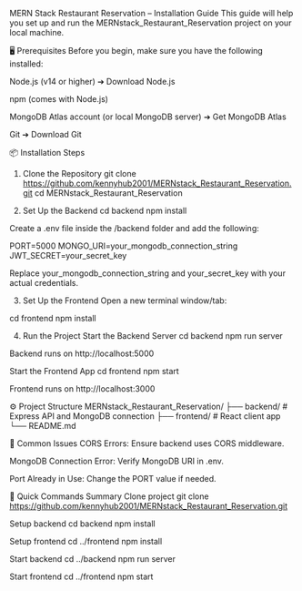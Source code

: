 MERN Stack Restaurant Reservation – Installation Guide
This guide will help you set up and run the MERNstack_Restaurant_Reservation project on your local machine.

🖥️ Prerequisites
Before you begin, make sure you have the following installed:

Node.js (v14 or higher) ➔ Download Node.js

npm (comes with Node.js)

MongoDB Atlas account (or local MongoDB server) ➔ Get MongoDB Atlas

Git ➔ Download Git

📦 Installation Steps
1. Clone the Repository
git clone https://github.com/kennyhub2001/MERNstack_Restaurant_Reservation.git
cd MERNstack_Restaurant_Reservation

2. Set Up the Backend
cd backend
npm install

Create a .env file inside the /backend folder and add the following:

PORT=5000
MONGO_URI=your_mongodb_connection_string
JWT_SECRET=your_secret_key

Replace your_mongodb_connection_string and your_secret_key with your actual credentials.

3. Set Up the Frontend
Open a new terminal window/tab:

cd frontend
npm install

4. Run the Project
Start the Backend Server
cd backend
npm run server

Backend runs on http://localhost:5000

Start the Frontend App
cd frontend
npm start

Frontend runs on http://localhost:3000

⚙️ Project Structure
MERNstack_Restaurant_Reservation/
├── backend/ # Express API and MongoDB connection
├── frontend/ # React client app
└── README.md

🐛 Common Issues
CORS Errors: Ensure backend uses CORS middleware.

MongoDB Connection Error: Verify MongoDB URI in .env.

Port Already in Use: Change the PORT value if needed.

🎯 Quick Commands Summary
Clone project
git clone https://github.com/kennyhub2001/MERNstack_Restaurant_Reservation.git

Setup backend
cd backend
npm install

Setup frontend
cd ../frontend
npm install

Start backend
cd ../backend
npm run server

Start frontend
cd ../frontend
npm start

